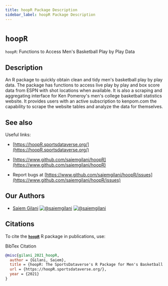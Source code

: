 ```yaml
---
title: hoopR Package Description
sidebar_label: hoopR Package Description
---
```

# `hoopR`

`hoopR`: Functions to Access Men's Basketball Play by Play Data


## Description

An R package to quickly obtain clean and tidy men's
basketball play by play data. The package has functions to access
live play by play and box score data from ESPN with shot locations
when available. It is also a scraping and aggregating
interface for Ken Pomeroy's men's college basketball statistics
website. It provides users with an
active subscription to kenpom.com the capability to scrape the website tables and
analyze the data for themselves.


## See also

Useful links:
*   [https://hoopR.sportsdataverse.org/](https://hoopR.sportsdataverse.org/)

*   [https://www.github.com/saiemgilani/hoopR](https://www.github.com/saiemgilani/hoopR)

*  Report bugs at [https://www.github.com/saiemgilani/hoopR/issues](https://www.github.com/saiemgilani/hoopR/issues)


## **Our Authors**

  - [Saiem Gilani](https://twitter.com/saiemgilani)
    <a href="https://twitter.com/saiemgilani" target="blank"><img src="https://img.shields.io/twitter/follow/saiemgilani?color=blue&label=%40saiemgilani&logo=twitter&style=for-the-badge" alt="@saiemgilani" /></a>
    <a href="https://github.com/saiemgilani" target="blank"><img src="https://img.shields.io/github/followers/saiemgilani?color=eee&logo=Github&style=for-the-badge" alt="@saiemgilani" /></a>


## **Citations**

To cite the [**`hoopR`**](https://hoopR.sportsdataverse.org/) R
package in publications, use:

BibTex Citation

``` bibtex
@misc{gilani_2021_hoopR,
  author = {Gilani, Saiem},
  title = {hoopR: The SportsDataverse's R Package for Men's Basketball Data.},
  url = {https://hoopR.sportsdataverse.org/},
  year = {2021}
}
```
